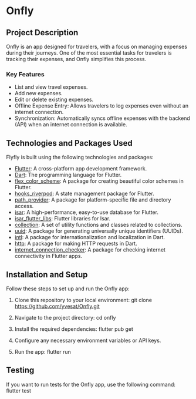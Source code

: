 # Onfly

## Project Description

Onfly is an app designed for travelers, with a focus on managing expenses during their journeys. One of the most essential tasks for travelers is tracking their expenses, and Onfly simplifies this process.

### Key Features

- List and view travel expenses.
- Add new expenses.
- Edit or delete existing expenses.
- Offline Expense Entry: Allows travelers to log expenses even without an internet connection.
- Synchronization: Automatically syncs offline expenses with the backend (API) when an internet connection is available.

## Technologies and Packages Used

Flyfly is built using the following technologies and packages:

- [Flutter](https://flutter.dev/): A cross-platform app development framework.
- [Dart](https://dart.dev/): The programming language for Flutter.
- [flex_color_scheme](https://pub.dev/packages/flex_color_scheme): A package for creating beautiful color schemes in Flutter.
- [hooks_riverpod](https://pub.dev/packages/hooks_riverpod): A state management package for Flutter.
- [path_provider](https://pub.dev/packages/path_provider): A package for platform-specific file and directory access.
- [isar](https://pub.dev/packages/isar): A high-performance, easy-to-use database for Flutter.
- [isar_flutter_libs](https://pub.dev/packages/isar_flutter_libs): Flutter libraries for Isar.
- [collection](https://pub.dev/packages/collection): A set of utility functions and classes related to collections.
- [uuid](https://pub.dev/packages/uuid): A package for generating universally unique identifiers (UUIDs).
- [intl](https://pub.dev/packages/intl): A package for internationalization and localization in Dart.
- [http](https://pub.dev/packages/http): A package for making HTTP requests in Dart.
- [internet_connection_checker](https://pub.dev/packages/internet_connection_checker): A package for checking internet connectivity in Flutter apps.

## Installation and Setup

Follow these steps to set up and run the Onfly app:

1. Clone this repository to your local environment:
git clone https://github.com/yvesat/Onfly.git

2. Navigate to the project directory:
cd onfly

3. Install the required dependencies:
flutter pub get

4. Configure any necessary environment variables or API keys.

5. Run the app:
flutter run


## Testing

If you want to run tests for the Onfly app, use the following command:
flutter test
